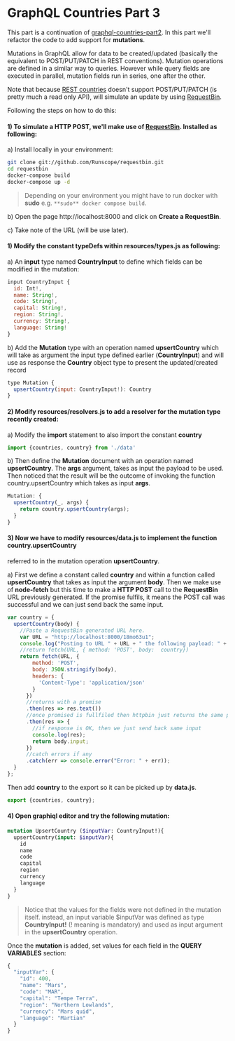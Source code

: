 # GraphQL Countries Part 3

This part is a continuation of [graphql-countries-part2](https://github.com/luisw19/graphql-samples/tree/master/graphql-countries-part2).
In this part we'll refactor the code to add support for **mutations**.

Mutations in GraphQL allow for data to be created/updated (basically the equivalent to POST/PUT/PATCH in REST conventions).
Mutation operations are defined in a similar way to queries. However while query fields are executed in parallel,
mutation fields run in series, one after the other.

Note that because [REST countries](https://restcountries.eu) doesn't support POST/PUT/PATCH (is pretty much a read only API),
will simulate an update by using [RequestBin](https://github.com/Runscope/requestbin).

Following the steps on how to do this:

#### 1) To simulate a HTTP POST, we'll make use of [RequestBin](https://github.com/Runscope/requestbin). Installed as following:

a) Install locally in your environment:
```bash
git clone git://github.com/Runscope/requestbin.git
cd requestbin
docker-compose build
docker-compose up -d
```

> Depending on your environment you might have to run docker with **sudo** e.g. `**sudo** docker compose build`.

b) Open the page http://localhost:8000 and click on **Create a RequestBin**.

c) Take note of the URL (will be use later).

#### 1) Modify the constant **typeDefs** within **resources/types.js** as following:

 a) An **input** type named **CountryInput** to define which fields can be modified in the mutation:

```javascript
input CountryInput {
  id: Int!,
  name: String!,
  code: String!,
  capital: String!,
  region: String!,
  currency: String!,
  language: String!
}
```

b) Add the **Mutation** type with an operation named **upsertCountry** which will take as argument the
input type defined earlier (**CountryInput**) and will use as response the **Country** object type to
present the updated/created record

```javascript
type Mutation {
  upsertCountry(input: CountryInput!): Country
}
```

#### 2) Modify **resources/resolvers.js** to add a resolver for the mutation type recently created:

a) Modify the **import** statement to also import the constant **country**

```javascript
import {countries, country} from './data'
```

b) Then define the **Mutation** document with an operation named **upsertCountry**.
The **args** argument, takes as input the payload to be used. Then noticed that the
result will be the outcome of invoking the function country.upsertCountry which takes
as input **args**.

```javascript
Mutation: {
  upsertCountry(_, args) {
    return country.upsertCountry(args);
  }
}
```
#### 3) Now we have to modify **resources/data.js** to implement the function **country.upsertCountry**
referred to in the mutation operation **upsertCountry**.

a) First we define a constant called **country** and within a function called **upsertCountry** that
takes as input the argument **body**. Then we make use of **node-fetch** but this time to make a
**HTTP POST** call to the **RequestBin** URL previously generated. If the promise fulfils, it means the
POST call was successful and we can just send back the same input.

```javascript
var country = {
  upsertCountry(body) {
    //Paste a RequestBin generated URL here.
    var URL = "http://localhost:8000/18mo63u1";
    console.log("Posting to URL " + URL + " the following payload: " + JSON.stringify(body));
    //return fetch(URL, { method: 'POST', body:  country})
    return fetch(URL, {
        method: 'POST',
        body: JSON.stringify(body),
        headers: {
          'Content-Type': 'application/json'
        }
      })
      //returns with a promise
      .then(res => res.text())
      //once promised is fullfiled then httpbin just returns the same payload we've sent
      .then(res => {
        //if response is OK, then we just send back same input
        console.log(res);
        return body.input;
      })
      //catch errors if any
      .catch(err => console.error("Error: " + err));
  }
};
```
Then add **country** to the export so it can be picked up by **data.js**.

```javascript
export {countries, country};
```

#### 4) Open **graphiql** editor and try the following mutation:

```graphql
mutation UpsertCountry ($inputVar: CountryInput!){
  upsertCountry(input: $inputVar){
    id
    name
    code
    capital
    region
    currency
    language
  }
}
```
> Notice that the values for the fields were not defined in the mutation itself.
> instead, an input variable $inputVar was defined as type **CountryInput!** (! meaning is mandatory)
> and used as input argument in the **upsertCountry** operation.

Once the **mutation** is added, set values for each field in the **QUERY VARIABLES** section:

```javascript
{
  "inputVar": {
    "id": 400,
    "name": "Mars",
    "code": "MAR",
    "capital": "Tempe Terra",
    "region": "Northern Lowlands",
    "currency": "Mars quid",
    "language": "Martian"
  }
}
```
